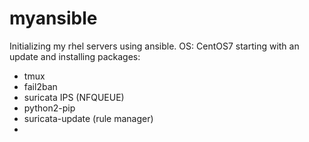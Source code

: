 # myansible
Initializing my rhel servers using ansible.
OS: CentOS7
starting with an update and installing packages:
- tmux
- fail2ban
- suricata IPS (NFQUEUE)
- python2-pip
- suricata-update (rule manager)
- 
